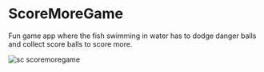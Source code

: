 # ScoreMoreGame
Fun game app where the fish swimming in water has to dodge danger balls and collect score balls to score more.

![sc scoremoregame](https://user-images.githubusercontent.com/13982255/54703476-e2777780-4b5e-11e9-8b72-27253f553b3a.png)
